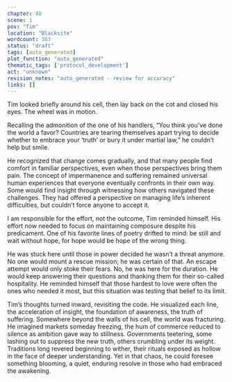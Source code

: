 ```yaml
---
chapter: 40
scene: 1
pov: "Tim"
location: "Blacksite"
wordcount: 363
status: "draft"
tags: [auto_generated]
plot_function: "auto_generated"
thematic_tags: ['protocol_development']
act: "unknown"
revision_notes: "auto_generated - review for accuracy"
links: []
---
```


Tim looked briefly around his cell, then lay back on the cot and closed his eyes. The wheel was in motion.  

Recalling the admonition of the one of his handlers, “You think you’ve done the world a favor? Countries are tearing themselves apart trying to decide whether to embrace your ‘truth’ or bury it under martial law,” he couldn’t help but smile. 

He recognized that change comes gradually, and that many people find comfort in familiar perspectives, even when those perspectives bring them pain. The concept of impermanence and suffering remained universal human experiences that everyone eventually confronts in their own way. Some would find insight through witnessing how others navigated these challenges. They had offered a perspective on managing life’s inherent difficulties, but couldn’t force anyone to accept it. 

I am responsible for the effort, not the outcome, Tim reminded himself. His effort now needed to focus on maintaining composure despite his predicament. One of his favorite lines of poetry drifted to mind: be still and wait without hope, for hope would be hope of the wrong thing. 

He was stuck here until those in power decided he wasn’t a threat anymore. No one would mount a rescue mission; he was certain of that. An escape attempt would only stoke their fears. No, he was here for the duration. He would keep answering their questions and thanking them for their so-called hospitality. He reminded himself that those hardest to love were often the ones who needed it most, but this situation was testing that belief to its limit. 

Tim’s thoughts turned inward, revisiting the code. He visualized each line, the acceleration of insight, the foundation of awareness, the truth of suffering. Somewhere beyond the walls of his cell, the world was fracturing. He imagined markets someday freezing, the hum of commerce reduced to silence as ambition gave way to stillness. Governments teetering, some lashing out to suppress the new truth, others crumbling under its weight. Traditions long revered beginning to wither, their rituals exposed as hollow in the face of deeper understanding. Yet in that chaos, he could foresee something blooming, a quiet, enduring resolve in those who had embraced the awakening.
